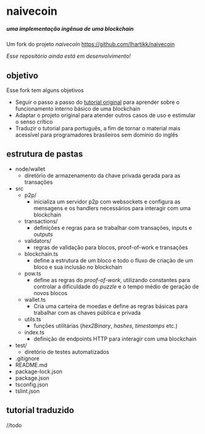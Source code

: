 # naivecoin
##### uma implementação ingênua de uma blockchain

Um fork do projeto *naivecoin*
https://github.com/lhartikk/naivecoin

*Esse repositório ainda está em desenvolvimento!*

## objetivo

Esse fork tem alguns objetivos
 - Seguir o passo a passo do [tutorial original](https://lhartikk.github.io/) para aprender sobre o funcionamento interno básico de uma blockchain
 - Adaptar o projeto original para atender outros casos de uso e estimular o senso crítico
 - Traduzir o tutorial para português, a fim de tornar o material mais acessível para programadores brasileiros sem domínio do inglês

## estrutura de pastas
- node/wallet
    - diretório de armazenamento da chave privada gerada para as transações
- src
    - p2p/
        - inicializa um servidor p2p com websockets e configura as mensagens e os handlers necessários para interagir com uma blockchain
    - transactions/
        - definições e regras para se trabalhar com transações, inputs e outputs
    - validators/
        - regras de validação para blocos, proof-of-work e transações
    - blockchain.ts
        - define a estrutura de um bloco e todo o fluxo de criação de um bloco e sua inclusão no blockchain
    - pow.ts
        - define as regras do *proof-of-work*, utilizando constantes para controlar a dificuldade do *puzzle* e o tempo médio de geração de novos blocos
    - wallet.ts
        - Cria uma carteira de moedas e define as regras básicas para trabalhar com as chaves pública e privada
    - utils.ts
        - funções utilitárias (*hex2Binary*, *hashes*, *timestamps* etc.)
    - index.ts
        - definição de endpoints HTTP para interagir com uma blockchain
- test/
    - diretório de testes automatizados
- .gitignore
- README.md
- package-lock.json
- package.json
- tsconfig.json
- tslint.json

## tutorial traduzido
//todo
